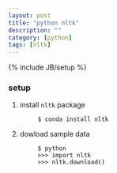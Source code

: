 ```yaml
---
layout: post
title: "python nltk"
description: ""
category: [python]
tags: [nltk]
---
```

{% include JB/setup %}


### setup

1. install `nltk` package

			$ conda install nltk

1. dowload sample data

			$ python
			>>> import nltk
			>>> nltk.download()
